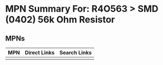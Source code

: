 



# MPN Summary For: R4O563 > SMD (0402) 56k Ohm Resistor

## MPNs
  

|MPN|Direct Links|Search Links|
| :--- | :--- | :--- |
||||
